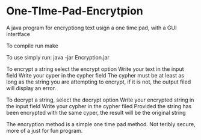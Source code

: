 # One-TIme-Pad-Encrytpion
A java program for encryptiong text usign a one time pad, with a GUI intertface

To compile run make

To use simply run:
java -jar Encryption.jar

To encrypt a string select the encrypt option
Write your text in the input field
Write your cyper in the cypher field
The cypher must be at least as long as the string you are attempting to encrypt,
if it is not, the output filed will display an error.

To decrypt a string, select the decrypt option
Write your encrypted string in the input field
Write your cypher in the cypher filed
Provided the string has been encrypted with the same cyper, the result will be the original string

The encryption method is a simple one time pad method.
Not teribly secure, more of a just for fun program.
